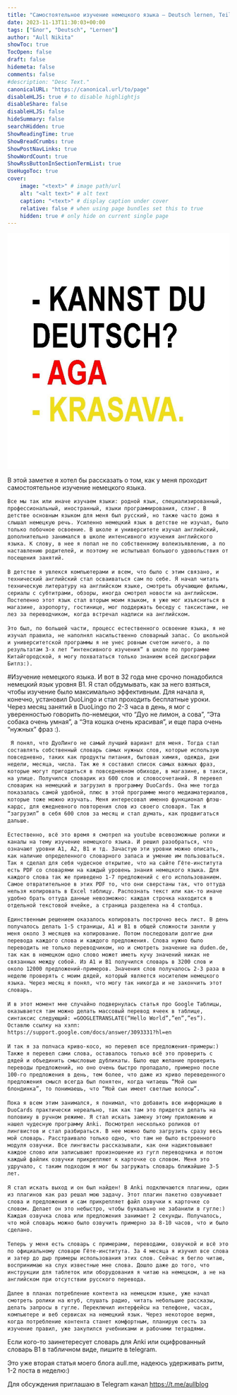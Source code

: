 ```yaml
---
title: "Самостоятельное изучение немецкого языка – Deutsch lernen, Teil 1."
date: 2023-11-13T11:30:03+00:00
tags: ["Блог", "Deutsch", "Lernen"]
author: "Aull Nikita"
showToc: true
TocOpen: false
draft: false
hidemeta: false
comments: false
#description: "Desc Text."
canonicalURL: "https://canonical.url/to/page"
disableHLJS: true # to disable highlightjs
disableShare: false
disableHLJS: false
hideSummary: false
searchHidden: true
ShowReadingTime: true
ShowBreadCrumbs: true
ShowPostNavLinks: true
ShowWordCount: true
ShowRssButtonInSectionTermList: true
UseHugoToc: true
cover:
    image: "<text>" # image path/url
    alt: "<alt text>" # alt text
    caption: "<text>" # display caption under cover
    relative: false # when using page bundles set this to true
    hidden: true # only hide on current single page
---
```


![Deutsch](/deutsch.jpg 'Deutsch')

В этой заметке я хотел бы рассказать о том, как у меня проходит самостоятельное изучение немецкого языка.

    Все мы так или иначе изучаем языки: родной язык, специализированный, профессиональный, иностранный, языки программирования, слэнг. В детстве основным языком для меня был русский, но также часто дома я слышал немецкую речь. Усиленно немецкий язык в детстве не изучал, было только побочное освоение. В школе и университете изучал английский, дополнительно занимался в школе интенсивного изучения английского языка. К слову, в нее я попал не по собственному волеизъявлению, а по наставлению родителей, и поэтому не испытывал большого удовольствия от посещения занятий.

    В детстве я увлекся компьютерами и всем, что было с этим связано, и технический английский стал осваиваться сам по себе. Я начал читать техническую литературу на английском языке, смотреть обучающие фильмы, сериалы с субтитрами, обзоры, иногда смотрел новости на английском. Постепенно этот язык стал вторым моим языком, я уже мог изъясниться в магазине, аэропорту, гостинице, мог поддержать беседу с таксистами, не лез за переводчиком, когда встречал надписи на английском. 

    Это был, по большей части, процесс естественного освоение языка, я не изучал правила, не наполнял насильственно словарный запас. Со школьной и университетской программы я не унес ровным счетом ничего, а по результатам 3-х лет “интенсивного изучения” в школе по программе Китайгородской, я могу похвататься только знанием всей дискографии Битлз:).

#Изучение немецкого языка.
    И вот в 32 года мне срочно понадобился немецкий язык уровня B1. Я стал обдумывать, как за него взяться, чтобы изучение было максимально эффективным. Для начала я, конечно, установил DuoLingo и стал проходить бесплатные уроки. Через месяц занятий в DuoLingo по 2-3 часа в день, я мог с уверенностью говорить по-немецки, что “Дуо не лимон, а сова”, “Эта собака очень умная”, а “Эта кошка очень красивая”, и еще пара очень “нужных” фраз :).

     Я понял, что ДуоЛинго не самый лучший вариант для меня. Тогда стал составлять собственный словарь самых нужных слов, которые использую повседневно, таких как продукты питания, бытовая химия, одежда, дни недели, месяца, числа. Так же я составил список самых важных фраз, которые могут пригодиться в повседневном обиходе, в магазине, в такси, на улице. Получился словарик из 600 слов и словосочетаний. Я перевел словарик на немецкий и загрузил в программу DuoCards. Она мне тогда показалась самой удобной, плюс в этой программе много медиаматериалов, которые тоже можно изучать. Меня интересовал именно функционал флэш-кардс, для ежедневного повторения слов из своего словаря. Так я “загрузил” в себя 600 слов за месяц и стал думать, как продвигаться дальше.

    Естественно, всё это время я смотрел на youtube всевозможные ролики и каналы на тему изучение немецкого языка. И решил разобраться, что означают уровни A1, A2, B1 и тд. Зачастую эти уровни можно описать, как наличие определенного словарного запаса и умение им пользоваться. Так я сделал для себя чудесное открытие, что на сайте Гёте-института есть PDF со словарями на каждый уровень знания немецкого языка. Для каждого слова так же приведено 1-7 предложений с его использованием. Самое отвратительное в этих PDF то, что они сверстаны так, что оттуда нельзя копировать в Excel таблицу. Распознать текст или как-то иначе удобно брать оттуда данные невозможно: каждая строчка находится в отдельной текстовой ячейке, а страница разделена на 4 столбца. 

    Единственным решением оказалось копировать построчно весь лист. В день получалось делать 1-5 страницы, А1 и В1 в общей сложности заняли у меня около 3 месяцев на копирование. Потом последовали долгие дни перевода каждого слова и каждого предложения. Слова нужно было переводить не только переводчиком, но и смотреть значение на duden.de, так как в немецком одно слово может иметь кучу значений никак не связанных между собой. Из A1 и В1 получился словарь в 3200 слов и около 12000 предложений-примеров. Значения слов получалось 2-3 раза в неделю проверять с моим дядей, который является носителем немецкого языка. Через месяц я понял, что могу так никогда и не закончить этот словарь.

    И в этот момент мне случайно подвернулась статья про Google Таблицы, оказывается там можно делать массовый перевод ячеек в таблице, синтаксис следующий: =GOOGLETRANSLATE(“Hello World”,”en”,”es”). Оставлю ссылку на хэлп: https://support.google.com/docs/answer/3093331?hl=en

    И так я за полчаса криво-косо, но перевел все предложения-примеры:) Также я перевел сами слова, оставалось только всё это проверить с дядей и объединить смысловые дубликаты. Было еще желание проверить переводы предложений, но оно очень быстро пропадало, примерно после 100-го предложения в день, тем более, что даже из криво переведенного предложения смысл всегда был понятен, когда читаешь “Мой сын блондинка”, то понимаешь, что “Мой сын имеет светлые волосы”.

    Пока я всем этим занимался, я понимал, что добавить всю информацию в DuoCards практически нереально, так как там это придется делать на половину в ручном режиме. Я стал искать замену этому приложению и нашел чудесную программу Anki. Посмотрел несколько роликов от лингвистов и стал разбираться. В нее можно было загрузить сразу весь мой словарь. Расстраивало только одно, что там не было встроенного модуля озвучки. Все лингвисты рассказывали, как они надиктовывают каждое слово или записывают произношение из гугл переводчика и потом каждый файлик озвучки прикрепляют к карточке со словом. Меня это удручало, с таким подходом я мог бы загружать словарь ближайшие 3-5 лет.

    Я стал искать выход и он был найден! В Anki подключаются плагины, один из плагинов как раз решал мою задачу. Этот плагин пакетно озвучивает слова и предложения и сам прикрепляет файл озвучки к карточке со словом. Делает он это небыстро, чтобы буквально не забанили в гугле:) Каждая озвучка слова или предложения занимает 2 секунды. Получалось, что мой словарь можно было озвучить примерно за 8-10 часов, что и было сделано. 

    Теперь у меня есть словарь с примерами, переводами, озвучкой и всё это по официальному словарю Гёте-института. За 4 месяца я изучил все слова и затер до дыр примеры использования этих слов. Сейчас я бегло читаю, воспринимаю на слух известные мне слова. Дошло даже до того, что инструкции для таблеток или оборудования я читаю на немецком, а не на английском при отсутствии русского перевода.

    Далее в планах потребление контента на немецком языке, уже начал смотреть ролики на ютуб, слушать радио, читать небольшие рассказы, делать запросы в гугле. Переключил интерфейсы на телефоне, часах, компьютере и веб сервисах на немецкий язык. Через некоторое вермя, когда потребление контента станет комфортным, планирую сесть за изучение правил, уже закупился учебниками и рабочими тетрадями.

Если кого-то заинетересует словарь для Anki или оцифрованный словарь B1 в табличном виде, пишите в telegram.

Это уже вторая статья моего блога aull.me, надеюсь удерживать ритм, 1-2 поста в неделю:)

Для обсуждения приглашаю в Telegram канал https://t.me/aullblog


